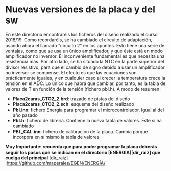 Nuevas versiones de la placa y del sw
=====================================
En este directorio encontraréis los ficheros del diseño realizado el curso 2018/19. 
Como recordaréis, se ha cambiado el circuito de adaptación, usando ahora el llamado "circuito 2" en los apuntes. Esto tiene una serie de
ventajas, como que se usa un único amplificador, y que éste está en modo amplificador no inversor. El inconveniente fundamental
es que necesita una resistencia más. 
Por otro lado, se ha situado la NTC en la parte superior del divisor resistivo, para que el cambio de signo debido a usar un amplificador no inversor se compense. El efecto es que las ecuaciones son prácticamente iguales, y en cualquier caso al crecer la temperatura crece la tensión en el ADC. Lo único que habrá que cambiar, por tanto, es la tabla de valores de T en función de la tensión (fichero pbl.h). A modo de resumen:
  - **Placa2caras_CTO2_2.brd**: trazado de pistas del diseño
  - **Placa2caras_CTO2_2.sch**: esquema del diseño realizado
  - **Pbl.ino**: fichero Energia para programar el microcontrolador. Igual al del año pasado
  - **Pbl.h**: fichero de librería. Contiene la nueva tabla de valores. Éste sí ha cambiado
  - **PBL_CAL.ino**: fichero de calibración de la placa. Cambia porque incorpora en sí mismo la tabla de valores 

**Muy Importante: recuerda que para poder programar la placa deberás seguir los pasos que se indican en el directorio [ENERGIA][dir_raiz] que cuelga del principal**
[dir_raiz] :https://github.com/maperales/EGEN/ENERGÍA/



